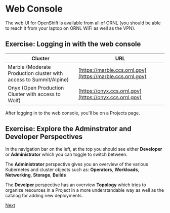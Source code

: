 # Web Console

The web UI for OpenShift is available from all of ORNL (you should be
able to reach it from your laptop on ORNL WiFi as well as the VPN).

## Exercise: Logging in with the web console

|Cluster|URL|
|---|---|
|Marble (Moderate Production cluster with access to Summit/Alpine)|[https://marble.ccs.ornl.gov](https://marble.ccs.ornl.gov)|
|Onyx (Open Production Cluster with access to Wolf)|[https://onyx.ccs.ornl.gov](https://onyx.ccs.ornl.gov)|

After logging in to the web console, you'll be on a Projects page.

## Exercise: Explore the Adminstrator and Developer Perspectives

In the navigation bar on the left, at the top you should see either **Developer** or **Administrator**
which you can toggle to switch between.

The **Administrator** perspective gives you an overview of the various Kubernetes and cluster objects such as:
**Operators**, **Workloads**, **Networking**, **Storage**, **Builds**

The **Develper** perspective has an overview **Topology** which tries to organize resources in a Project in a more
understandable way as well as the catalog for adding new deployments.

[Next](03_deploy.md)
